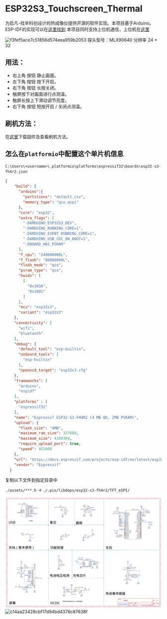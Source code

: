 # ESP32S3_Touchscreen_Thermal
为启凡-找羊科创设计的热成像仪提供开源的软件实现。本项目基于Arduino。ESP-IDF的实现可以在[这里找到](https://github.com/umeiko/esp32s3-mlx90640-touchscreen-espIDF)
本项目同时支持上位机通信，上位机在[这里](https://github.com/umeiko/Thermal-Imaging-Receiver)

![f3fef5ace7c51856d574eea959b2053](https://github.com/umeiko/QF_Thermal_imager/assets/58870893/b6a5ed27-b0dc-4005-88ee-1fd8aeafe02b)
探头型号：MLX90640 分辨率 24 * 32

## 用法：
- 右上角 按钮 静止画面。
- 左下角 按钮 按下开启。
- 右下角 按钮 长按关闭。
- 触屏按下对画面进行点测温。
- 触屏长按上下滑动调节亮度。
- 右下角 按钮 短按开启 / 关闭点测温。

## 刷机方法：
在[这里](https://github.com/umeiko/ESP32S3_Touchscreen_Thermal/releases/tag/v0.0.1)下载固件及查看刷机方法。

## 怎么在`platformio`中配置这个单片机信息

`C:\Users\<username>\.platformio\platforms\espressif32\boards\esp32-s3-fh4r2.json`

```json
{
    "build": {
      "arduino":{
        "partitions": "default.csv",
        "memory_type": "qio_qspi"
      },
      "core": "esp32",
      "extra_flags": [
        "-DARDUINO_ESP32S3_DEV",
        "-DARDUINO_RUNNING_CORE=1",
        "-DARDUINO_EVENT_RUNNING_CORE=1",
        "-DARDUINO_USB_CDC_ON_BOOT=1",
        "-DBOARD_HAS_PSRAM"
      ],
      "f_cpu": "240000000L",
      "f_flash": "80000000L",
      "flash_mode": "qio",
      "psram_type": "qio",
      "hwids": [
        [
          "0x303A",
          "0x1001"
        ]
      ],
      "mcu": "esp32s3",
      "variant": "esp32s3"
    },
    "connectivity": [
      "wifi",
      "bluetooth"
    ],
    "debug": {
      "default_tool": "esp-builtin",
      "onboard_tools": [
        "esp-builtin"
      ],
      "openocd_target": "esp32s3.cfg"
    },
    "frameworks": [
      "arduino",
      "espidf"
    ],
    "platforms" : [
      "espressif32"
    ],
    "name": "Espressif ESP32-S3-FH4R2 (4 MB QD, 2MB PSRAM)",
    "upload": {
      "flash_size": "4MB",
      "maximum_ram_size": 327680,
      "maximum_size": 4194304,
      "require_upload_port": true,
      "speed": 921600
    },
    "url": "https://docs.espressif.com/projects/esp-idf/en/latest/esp32s3/hw-reference/esp32s3/user-guide-devkitc-1.html",
    "vendor": "Espressif"
  }
```

复制以下文件到指定目录中

`./assets/***.h` -> `./.pio/libdeps/esp32-s3-fh4r2/TFT_eSPI/`

![电路图](./assets/QF.png)
![c14aa23428cbf17d94bd4376c87638f](https://github.com/umeiko/QF_Thermal_imager/assets/58870893/c466e639-d6f2-458f-9bac-a1ef761e28e4)
